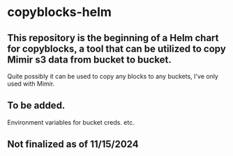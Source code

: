 # copyblocks-helm

## This repository is the beginning of a Helm chart for copyblocks, a tool that can be utilized to copy Mimir s3 data from bucket to bucket. 
Quite possibly it can be used to copy any blocks to any buckets, I've only used with Mimir. 

## To be added. 
Environment variables for bucket creds. etc. 

## Not finalized as of 11/15/2024
